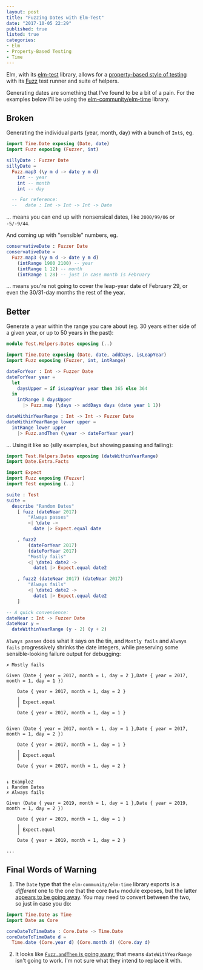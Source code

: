 ```yaml
---
layout: post
title: "Fuzzing Dates with Elm-Test"
date: "2017-10-05 22:29"
published: true
listed: true
categories:
- Elm
- Property-Based Testing
- Time
---
```


Elm, with its [elm-test](https://github.com/elm-community/elm-test) library, allows for a [property-based style of testing](/talks/2016/06/property-based-testing) with its [Fuzz](package.elm-lang.org/packages/elm-community/elm-test/latest/Fuzz) test runner and suite of helpers.

Generating dates are something that I've found to be a bit of a pain. For the examples below I'll be using the [elm-community/elm-time](https://github.com/elm-community/elm-time) library.


## Broken

Generating the individual parts (year, month, day) with a bunch of `Int`s, eg.

```elm
import Time.Date exposing (Date, date)
import Fuzz exposing (Fuzzer, int)

sillyDate : Fuzzer Date
sillyDate =
  Fuzz.map3 (\y m d -> date y m d)
    int -- year
    int -- month
    int -- day

  -- For reference:
  --   date : Int -> Int -> Int -> Date
```

... means you can end up with nonsensical dates, like `2000/99/06` or `-5/-9/44`.

And coming up with "sensible" numbers, eg.

```elm
conservativeDate : Fuzzer Date
conservativeDate =
  Fuzz.map3 (\y m d -> date y m d)
    (intRange 1900 2100) -- year
    (intRange 1 12) -- month
    (intRange 1 28) -- just in case month is February
```

... means you're not going to cover the leap-year date of February 29, or even the 30/31-day months the rest of the year.


## Better

Generate a year within the range you care about (eg. 30 years either side of a given year, or up to 50 years in the past):

```elm
module Test.Helpers.Dates exposing (..)

import Time.Date exposing (Date, date, addDays, isLeapYear)
import Fuzz exposing (Fuzzer, int, intRange)

dateForYear : Int -> Fuzzer Date
dateForYear year =
  let
    daysUpper = if isLeapYear year then 365 else 364
  in
    intRange 0 daysUpper
      |> Fuzz.map (\days -> addDays days (date year 1 1))

dateWithinYearRange : Int -> Int -> Fuzzer Date
dateWithinYearRange lower upper =
  intRange lower upper
    |> Fuzz.andThen (\year -> dateForYear year)
```

... Using it like so (silly examples, but showing passing and failing):

```elm
import Test.Helpers.Dates exposing (dateWithinYearRange)
import Date.Extra.Facts

import Expect
import Fuzz exposing (Fuzzer)
import Test exposing (..)

suite : Test
suite =
  describe "Random Dates"
    [ fuzz (dateNear 2017)
        "Always passes"
        <| \date ->
          date |> Expect.equal date

    , fuzz2
        (dateForYear 2017)
        (dateForYear 2017)
        "Mostly fails"
        <| \date1 date2 ->
          date1 |> Expect.equal date2

    , fuzz2 (dateNear 2017) (dateNear 2017)
        "Always fails"
        <| \date1 date2 ->
          date1 |> Expect.equal date2
    ]

-- A quick convenience:
dateNear : Int -> Fuzzer Date
dateNear y =
  dateWithinYearRange (y - 2) (y + 2)
```

`Always passes` does what it says on the tin, and `Mostly fails` and `Always fails` progressively shrinks the date integers, while preserving some sensible-looking failure output for debugging:

```
✗ Mostly fails

Given (Date { year = 2017, month = 1, day = 2 },Date { year = 2017, month = 1, day = 1 })

    Date { year = 2017, month = 1, day = 2 }
    ╷
    │ Expect.equal
    ╵
    Date { year = 2017, month = 1, day = 1 }


Given (Date { year = 2017, month = 1, day = 1 },Date { year = 2017, month = 1, day = 2 })

    Date { year = 2017, month = 1, day = 1 }
    ╷
    │ Expect.equal
    ╵
    Date { year = 2017, month = 1, day = 2 }


↓ Example2
↓ Random Dates
✗ Always fails

Given (Date { year = 2019, month = 1, day = 1 },Date { year = 2019, month = 1, day = 2 })

    Date { year = 2019, month = 1, day = 1 }
    ╷
    │ Expect.equal
    ╵
    Date { year = 2019, month = 1, day = 2 }

...
```



## Final Words of Warning

1) The `Date` type that the `elm-community/elm-time` library exports is a _different_ one to the one that the core `Date` module exposes, but the latter [appears to be going away](https://github.com/elm-lang/core/commit/a892fdf705f83523752c5469384e9880fbdfe3b1#diff-25d902c24283ab8cfbac54dfa101ad31). You may need to convert between the two, so just in case you do:  
```elm
import Time.Date as Time
import Date as Core

coreDateToTimeDate : Core.Date -> Time.Date
coreDateToTimeDate d =
  Time.date (Core.year d) (Core.month d) (Core.day d)
```

2) It looks like [`Fuzz.andThen` is going away](https://github.com/elm-community/elm-test/pull/183); that means `dateWithYearRange` isn't going to work. I'm not sure what they intend to replace it with.
